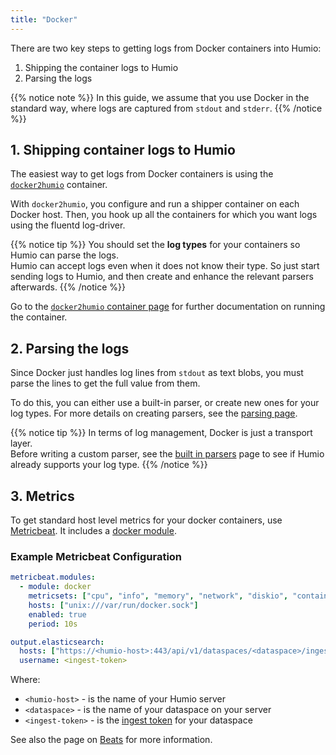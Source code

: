 ```yaml
---
title: "Docker"
---
```


There are two key steps to getting logs from Docker containers into Humio:

1. Shipping the container logs to Humio
2. Parsing the logs

{{% notice note %}}
In this guide, we assume that you use Docker in the standard way, where
logs are captured from `stdout` and `stderr`.
{{% /notice %}}

## 1. Shipping container logs to Humio

The easiest way to get logs from Docker containers is using the
[`docker2humio`](https://hub.docker.com/r/pmech/docker2humio/)
container.

With `docker2humio`, you configure and run a shipper container on each
Docker host. Then, you hook up all the containers for which you want
logs using the fluentd log-driver.

{{% notice tip %}}
You should set the __log types__ for your containers so Humio can parse the logs.  
Humio can accept logs even when it does not know their type. So just start sending logs to Humio, and then create and enhance the relevant parsers afterwards.
{{% /notice %}}

Go to the [`docker2humio` container page](https://hub.docker.com/r/pmech/docker2humio/)
for further documentation on running the container.


## 2. Parsing the logs

Since Docker just handles log lines from `stdout` as text blobs, you must parse
the lines to get the full value from them.

To do this, you can either use a built-in parser, or create new ones for your log
types.  For more details on creating parsers, see the [parsing page](/sending_logs_to_humio/parsers/parsing/).

{{% notice tip %}}
In terms of log management, Docker is just a transport layer.  
Before writing a custom parser, see the [built in parsers](/sending_logs_to_humio/parsers/built_in_parsers/) page to see if Humio already supports your log type.
{{% /notice %}}

## 3. Metrics

To get standard host level metrics for your docker containers, use
[Metricbeat](https://www.elastic.co/guide/en/beats/metricbeat/current/index.html).
It includes a [docker
module](https://www.elastic.co/guide/en/beats/metricbeat/current/metricbeat-module-docker.html).

### Example Metricbeat Configuration

``` yaml
metricbeat.modules:
  - module: docker
    metricsets: ["cpu", "info", "memory", "network", "diskio", "container"]
    hosts: ["unix:///var/run/docker.sock"]
    enabled: true
    period: 10s

output.elasticsearch:
  hosts: ["https://<humio-host>:443/api/v1/dataspaces/<dataspace>/ingest/elasticsearch"]
  username: <ingest-token>
```

Where:

* `<humio-host>` - is the name of your Humio server
* `<dataspace>` - is the name of your dataspace on your server
* `<ingest-token>` - is the [ingest token](/sending_logs_to_humio/ingest_tokens/) for your dataspace

See also the page on [Beats](/sending_logs_to_humio/log_shippers/beats/) for more
information.
